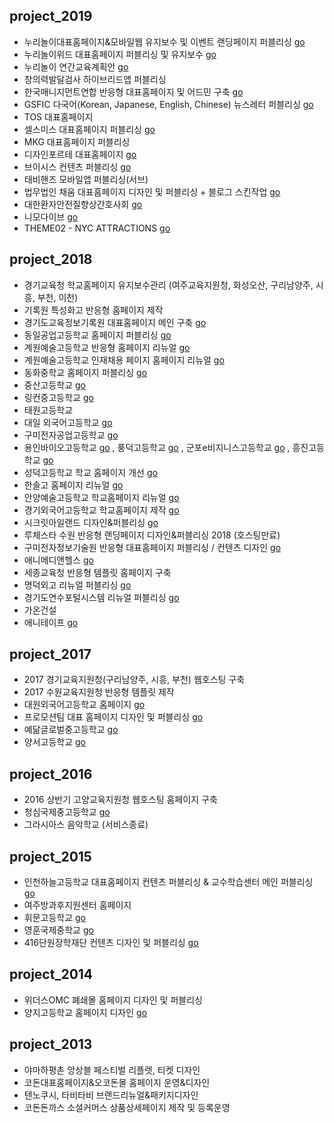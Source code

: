 ## project_2019

- 누리놀이대표홈페이지&모바일웹 유지보수 및 이벤트 랜딩페이지 퍼블리싱 [go](http://www.nurinori.com/)
- 누리놀이위드 대표홈페이지 퍼블리싱 및 유지보수 [go](http://nurinoriwith.com/)
- 누리놀이 연간교육계획안 [go](http://www.nurinori.com/yearplan2020.do)
- 창의력발달검사 하이브리드앱 퍼블리싱
- 한국매니지먼트연합 반응형 대표홈페이지 및 어드민 구축 [go](http://kmf5678.or.kr/)
- GSFIC 다국어(Korean, Japanese, English, Chinese) 뉴스레터 퍼블리싱 [go](http://www.gafic.or.kr/webzine/201905/home/ko/index.html)
- TOS 대표홈페이지
- 셀스미스 대표홈페이지 퍼블리싱 [go](http://www.cell-smith.com/CELL/main.html)
- MKG 대표홈페이지 퍼블리싱
- 디자인포르테 대표홈페이지 [go](https://www.designforte.co.kr/_df/main.html)
- 브이시스 컨텐츠 퍼블리싱 [go](http://www.vsys.co.kr/V2/)
- 태비핸즈 모바일앱 퍼블리싱(서브)
- 법무법인 채움 대표홈페이지 디자인 및 퍼블리싱 + 블로그 스킨작업 [go](http://chlaw.co.kr/)
- 대한환자안전질향상간호사회 [go](http://qi.or.kr/)
- 니모다이브 [go](http://nemodive.kr/)
- THEME02 - NYC ATTRACTIONS [go](https://publy-sora-jeong.github.io/theme02/)

## project_2018

- 경기교육청 학교홈페이지 유지보수관리 (여주교육지원청, 화성오산, 구리남양주, 시흥, 부천, 이천)
- 기록원 특성화고 반응형 홈페이지 제작
- 경기도교육정보기록원 대표홈페이지 메인 구축 [go](https://www.goeia.go.kr)
- 동일공업고등학교 홈페이지 퍼블리싱 [go](http://di.hs.kr/)
- 계원예술고등학교 반응형 홈페이지 리뉴얼 [go](http://www.kaywon.hs.kr/)
- 계원예술고등학교 인재채용 페이지 홈페이지 리뉴얼 [go](http://recruit.kaywon.hs.kr/)
- 동화중학교 홈페이지 퍼블리싱 [go](http://www.donghwa.ms.kr/)
- 중산고등학교 [go](http://jungsan.hs.kr/)
- 링컨중고등학교 [go](http://www.lincolnmid.kr/)
- 태원고등학교
- 대일 외국어고등학교 [go](http://daeil.e-wut.co.kr/)
- 구미전자공업고등학교 [go](http://gnet.hs.kr/)
- 용인바이오고등학교 [go](http://www.yibio.hs.kr/) , 풍덕고등학교 [go](http://pungduck.hs.kr/) , 군포e비지니스고등학교 [go](http://www.gunpo-ebiz.hs.kr/) , 흥진고등학교 [go](http://www.hungjin.hs.kr/)
- 성덕고등학교 학교 홈페이지 개선 [go](http://ssd.hs.kr/)
- 한솔고 홈페이지 리뉴얼 [go](http://www.hansol.hs.kr/)
- 안양예술고등학교 학교홈페이지 리뉴얼 [go](http://www.anyangart.hs.kr/)
- 경기외국어고등학교 학교홈페이지 제작 [go](http://www.gafl.hs.kr/)
- 시크릿아일랜드 디자인&퍼블리싱 [go](http://secret-island.co.kr/)
- 루체스타 수원 반응형 랜딩페이지 디자인&퍼블리싱 2018 (호스팅만료)
- 구미전자정보기술원 반응형 대표홈페이지 퍼블리싱 / 컨텐츠 디자인 [go](http://www.geri.re.kr/site/main.do)
- 애니메디앤헬스 [go](http://www.anymedinhealth.com/main.html)
- 세종교육청 반응형 템플릿 홈페이지 구축
- 명덕외고 리뉴얼 퍼블리싱 [go](http://www.mdfh.or.kr/)
- 경기도연수포털시스템 리뉴얼 퍼블리싱 [go](https://gelearning.kr/)
- 가온건설
- 애니테이프 [go](http://www.anytape.kr/ko/main.html)

## project_2017

- 2017 경기교육지원청(구리남양주, 시흥, 부천) 웹호스팅 구축
- 2017 수원교육지원청 반응형 템플릿 제작
- 대원외국어고등학교 홈페이지 [go](http://dwfl.hs.kr/?main)
- 프로모션팀 대표 홈페이지 디자인 및 퍼블리싱 [go](http://www.promotionteam.co.kr/)
- 예닮글로벌중고등학교 [go](http://yga.or.kr/)
- 양서고등학교 [go](http://yangseo.hs.kr/)

## project_2016

- 2016 상반기 고양교육지원청 웹호스팅 홈페이지 구축
- 청심국제중고등학교 [go](http://www.csia.hs.kr/)
- 그라시아스 음악학교 (서비스종료)

## project_2015

- 인천하늘고등학교 대표홈페이지 컨텐츠 퍼블리싱 & 교수학습센터 메인 퍼블리싱 [go](http://haneul.hs.kr/?main)
- 여주방과후지원센터 홈페이지
- 휘문고등학교 [go](http://whimoon.hs.kr/)
- 영훈국제중학교 [go](http://younghoon.ms.kr/)
- 416단원장학재단 컨텐츠 디자인 및 퍼블리싱 [go](http://416danwon.or.kr/)

## project_2014

- 위더스OMC 폐쇄몰 홈페이지 디자인 및 퍼블리싱
- 양지고등학교 홈페이지 디자인 [go](http://yj.hs.kr/)

## project_2013

- 야마하평촌 앙상블 페스티벌 리플렛, 티켓 디자인
- 코돈대표홈페이지&오코돈몰 홈페이지 운영&디자인
- 텐노쿠시, 타비타비 브랜드리뉴얼&패키지디자인
- 코돈돈까스 소셜커머스 상품상세페이지 제작 및 등록운영
